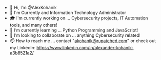 - 👋 Hi, I’m @AlexKohanik
- :floppy_disk: I'm Currently and Information Technology Administrator
- 🎓 I'm currently working on ... Cybersecurity projects, IT Automation tools, and many others! 
- 🧠 I’m currently learning ... Python Programming and JavaScript!
- 💞️ I’m looking to collaborate on ... anything Cybersecurity related!
- 📫 How to reach me ... contact "akohanik@rupatched.com" or check out my Linkedin: https://www.linkedin.com/in/alexander-kohanik-a3b8521a2/ 

<!---
AlexKohanik/AlexKohanik is a ✨ special ✨ repository because its `README.md` (this file) appears on your GitHub profile.
You can click the Preview link to take a look at your changes.
--->
